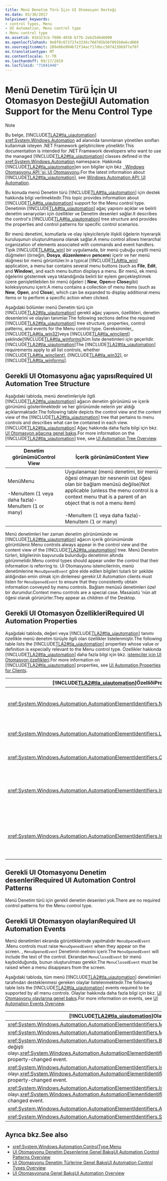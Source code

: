 ```yaml
---
title: Menü Denetim Türü İçin UI Otomasyon Desteği
ms.date: 03/30/2017
helpviewer_keywords:
- control types, Menu
- UI Automation, Menu control type
- Menu control type
ms.assetid: 016323cb-f800-4938-b77b-2eb25d646090
ms.openlocfilehash: 9e8f0c07272fe3336c70d785b56f092b0e6cd068
ms.sourcegitcommit: 289e06e904b72f34ac717dbcc5074239b977e707
ms.translationtype: MT
ms.contentlocale: tr-TR
ms.lasthandoff: 09/17/2019
ms.locfileid: "71041446"
---
```

# <a name="ui-automation-support-for-the-menu-control-type"></a><span data-ttu-id="3bcec-102">Menü Denetim Türü İçin UI Otomasyon Desteği</span><span class="sxs-lookup"><span data-stu-id="3bcec-102">UI Automation Support for the Menu Control Type</span></span>
> [!NOTE]
> <span data-ttu-id="3bcec-103">Bu belge, [!INCLUDE[TLA2#tla_uiautomation](../../../includes/tla2sharptla-uiautomation-md.md)] <xref:System.Windows.Automation> ad alanında tanımlanan yönetilen sınıfları kullanmak isteyen .NET Framework geliştiricilere yöneliktir.</span><span class="sxs-lookup"><span data-stu-id="3bcec-103">This documentation is intended for .NET Framework developers who want to use the managed [!INCLUDE[TLA2#tla_uiautomation](../../../includes/tla2sharptla-uiautomation-md.md)] classes defined in the <xref:System.Windows.Automation> namespace.</span></span> <span data-ttu-id="3bcec-104">Hakkında [!INCLUDE[TLA2#tla_uiautomation](../../../includes/tla2sharptla-uiautomation-md.md)]en son bilgiler için bkz [. Windows Otomasyonu API 'si: UI Otomasyonu](https://go.microsoft.com/fwlink/?LinkID=156746).</span><span class="sxs-lookup"><span data-stu-id="3bcec-104">For the latest information about [!INCLUDE[TLA2#tla_uiautomation](../../../includes/tla2sharptla-uiautomation-md.md)], see [Windows Automation API: UI Automation](https://go.microsoft.com/fwlink/?LinkID=156746).</span></span>  
  
 <span data-ttu-id="3bcec-105">Bu konuda menü Denetim türü [!INCLUDE[TLA#tla_uiautomation](../../../includes/tlasharptla-uiautomation-md.md)] için destek hakkında bilgi verilmektedir.</span><span class="sxs-lookup"><span data-stu-id="3bcec-105">This topic provides information about [!INCLUDE[TLA#tla_uiautomation](../../../includes/tlasharptla-uiautomation-md.md)] support for the Menu control type.</span></span> <span data-ttu-id="3bcec-106">Denetimin [!INCLUDE[TLA#tla_uiautomation](../../../includes/tlasharptla-uiautomation-md.md)] ağaç yapısını açıklar ve belirli denetim senaryoları için özellikler ve Denetim desenleri sağlar.</span><span class="sxs-lookup"><span data-stu-id="3bcec-106">It describes the control's [!INCLUDE[TLA#tla_uiautomation](../../../includes/tlasharptla-uiautomation-md.md)] tree structure and provides the properties and control patterns for specific control scenarios.</span></span>  
  
 <span data-ttu-id="3bcec-107">Bir menü denetimi, komutlarla ve olay işleyicileriyle ilişkili öğelerin hiyerarşik kuruluşunun oluşturulmasına olanak sağlar.</span><span class="sxs-lookup"><span data-stu-id="3bcec-107">A menu control allows hierarchal organization of elements associated with commands and event handlers.</span></span> <span data-ttu-id="3bcec-108">Tipik [!INCLUDE[TLA#tla_win](../../../includes/tlasharptla-win-md.md)] bir uygulamada, bir menü çubuğu çeşitli menü düğmeleri (örneğin, **Dosya**, **düzenleme**ve **pencere**) içerir ve her menü düğmesi bir menü görüntüler.</span><span class="sxs-lookup"><span data-stu-id="3bcec-108">In a typical [!INCLUDE[TLA#tla_win](../../../includes/tlasharptla-win-md.md)] application, a menu bar contains several menu buttons (such as **File**, **Edit**, and **Window**), and each menu button displays a menu.</span></span> <span data-ttu-id="3bcec-109">Bir menü, ek menü öğelerini göstermek veya tıklandığında belirli bir eylem gerçekleştirmek üzere genişletilebilen bir menü öğeleri ( **New**, **Open**ve **Close**gibi) koleksiyonunu içerir.</span><span class="sxs-lookup"><span data-stu-id="3bcec-109">A menu contains a collection of menu items (such as **New**, **Open**, and **Close**), which can be expanded to display additional menu items or to perform a specific action when clicked.</span></span>  
  
 <span data-ttu-id="3bcec-110">Aşağıdaki bölümler menü Denetim türü için [!INCLUDE[TLA2#tla_uiautomation](../../../includes/tla2sharptla-uiautomation-md.md)] gerekli ağaç yapısını, özellikleri, denetim desenlerini ve olayları tanımlar.</span><span class="sxs-lookup"><span data-stu-id="3bcec-110">The following sections define the required [!INCLUDE[TLA2#tla_uiautomation](../../../includes/tla2sharptla-uiautomation-md.md)] tree structure, properties, control patterns, and events for the Menu control type.</span></span> <span data-ttu-id="3bcec-111">Gereksinimler,, [!INCLUDE[TLA#tla_win32](../../../includes/tlasharptla-win32-md.md)]veya [!INCLUDE[TLA#tla_winclient](../../../includes/tlasharptla-winclient-md.md)] şeklinde[!INCLUDE[TLA#tla_winforms](../../../includes/tlasharptla-winforms-md.md)]tüm liste denetimleri için geçerlidir. [!INCLUDE[TLA2#tla_uiautomation](../../../includes/tla2sharptla-uiautomation-md.md)]</span><span class="sxs-lookup"><span data-stu-id="3bcec-111">The [!INCLUDE[TLA2#tla_uiautomation](../../../includes/tla2sharptla-uiautomation-md.md)] requirements apply to all list controls, whether [!INCLUDE[TLA#tla_winclient](../../../includes/tlasharptla-winclient-md.md)], [!INCLUDE[TLA#tla_win32](../../../includes/tlasharptla-win32-md.md)], or [!INCLUDE[TLA#tla_winforms](../../../includes/tlasharptla-winforms-md.md)].</span></span>  
  
<a name="Required_UI_Automation_Tree_Structure"></a>   
## <a name="required-ui-automation-tree-structure"></a><span data-ttu-id="3bcec-112">Gerekli UI Otomasyonu ağaç yapısı</span><span class="sxs-lookup"><span data-stu-id="3bcec-112">Required UI Automation Tree Structure</span></span>  
 <span data-ttu-id="3bcec-113">Aşağıdaki tabloda, menü denetimleriyle ilgili [!INCLUDE[TLA2#tla_uiautomation](../../../includes/tla2sharptla-uiautomation-md.md)] ağacın denetim görünümü ve içerik görünümü gösterilmektedir ve her görünümde nelerin yer aldığı açıklanmaktadır.</span><span class="sxs-lookup"><span data-stu-id="3bcec-113">The following table depicts the control view and the content view of the [!INCLUDE[TLA2#tla_uiautomation](../../../includes/tla2sharptla-uiautomation-md.md)] tree that pertains to menu controls and describes what can be contained in each view.</span></span> <span data-ttu-id="3bcec-114">[!INCLUDE[TLA2#tla_uiautomation](../../../includes/tla2sharptla-uiautomation-md.md)] Ağaç hakkında daha fazla bilgi için bkz. [UI Otomasyon ağacına genel bakış](ui-automation-tree-overview.md).</span><span class="sxs-lookup"><span data-stu-id="3bcec-114">For more information on the [!INCLUDE[TLA2#tla_uiautomation](../../../includes/tla2sharptla-uiautomation-md.md)] tree, see [UI Automation Tree Overview](ui-automation-tree-overview.md).</span></span>  
  
|<span data-ttu-id="3bcec-115">Denetim görünümü</span><span class="sxs-lookup"><span data-stu-id="3bcec-115">Control View</span></span>|<span data-ttu-id="3bcec-116">İçerik görünümü</span><span class="sxs-lookup"><span data-stu-id="3bcec-116">Content View</span></span>|  
|------------------|------------------|  
|<span data-ttu-id="3bcec-117">Menü</span><span class="sxs-lookup"><span data-stu-id="3bcec-117">Menu</span></span><br /><br /> <span data-ttu-id="3bcec-118">-MenuItem (1 veya daha fazla)</span><span class="sxs-lookup"><span data-stu-id="3bcec-118">-   MenuItem (1 or many)</span></span>|<span data-ttu-id="3bcec-119">Uygulanamaz (menü denetimi, bir menü öğesi olmayan bir nesnenin üst öğesi olan bir bağlam menüsü değilse)</span><span class="sxs-lookup"><span data-stu-id="3bcec-119">Not applicable (unless the menu control is a context menu that is a parent of an object that is not a menu item)</span></span><br /><br /> <span data-ttu-id="3bcec-120">-MenuItem (1 veya daha fazla)</span><span class="sxs-lookup"><span data-stu-id="3bcec-120">-   MenuItem (1 or many)</span></span>|  
  
 <span data-ttu-id="3bcec-121">Menü denetimleri her zaman denetim görünümünde ve [!INCLUDE[TLA2#tla_uiautomation](../../../includes/tla2sharptla-uiautomation-md.md)] ağacın içerik görünümünde görüntülenir.</span><span class="sxs-lookup"><span data-stu-id="3bcec-121">Menu controls always appear in the control view and the content view of the [!INCLUDE[TLA2#tla_uiautomation](../../../includes/tla2sharptla-uiautomation-md.md)] tree.</span></span> <span data-ttu-id="3bcec-122">Menü Denetim türleri, bilgilerinin başvuruda bulunduğu denetimin altında görünmelidir.</span><span class="sxs-lookup"><span data-stu-id="3bcec-122">Menu control types should appear under the control that their information is referring to.</span></span> <span data-ttu-id="3bcec-123">UI Otomasyonu istemcilerinin, menü denetimlerine `MenuOpenedEvent` göre elde edilen bilgileri tutarlı bir şekilde aldığından emin olmak için dinlemesi gerekir.</span><span class="sxs-lookup"><span data-stu-id="3bcec-123">UI Automation clients must listen for `MenuOpenedEvent` to ensure that they consistently obtain information conveyed by menu controls.</span></span> <span data-ttu-id="3bcec-124">Bağlam menüsü denetimleri özel bir durumdur.</span><span class="sxs-lookup"><span data-stu-id="3bcec-124">Context menu controls are a special case.</span></span> <span data-ttu-id="3bcec-125">Masaüstü 'nün alt öğesi olarak görünürler.</span><span class="sxs-lookup"><span data-stu-id="3bcec-125">They appear as children of the Desktop.</span></span>  
  
<a name="Required_UI_Automation_Properties"></a>   
## <a name="required-ui-automation-properties"></a><span data-ttu-id="3bcec-126">Gerekli UI Otomasyon Özellikleri</span><span class="sxs-lookup"><span data-stu-id="3bcec-126">Required UI Automation Properties</span></span>  
 <span data-ttu-id="3bcec-127">Aşağıdaki tabloda, değeri veya [!INCLUDE[TLA2#tla_uiautomation](../../../includes/tla2sharptla-uiautomation-md.md)] tanımı özellikle menü denetim türüyle ilgili olan özellikler listelenmiştir.</span><span class="sxs-lookup"><span data-stu-id="3bcec-127">The following table lists the [!INCLUDE[TLA2#tla_uiautomation](../../../includes/tla2sharptla-uiautomation-md.md)] properties whose value or definition is especially relevant to the Menu control type.</span></span> <span data-ttu-id="3bcec-128">Özellikler hakkında [!INCLUDE[TLA2#tla_uiautomation](../../../includes/tla2sharptla-uiautomation-md.md)] daha fazla bilgi için bkz. [istemciler için UI Otomasyon özellikleri](ui-automation-properties-for-clients.md).</span><span class="sxs-lookup"><span data-stu-id="3bcec-128">For more information on [!INCLUDE[TLA2#tla_uiautomation](../../../includes/tla2sharptla-uiautomation-md.md)] properties, see [UI Automation Properties for Clients](ui-automation-properties-for-clients.md).</span></span>  
  
|[!INCLUDE[TLA2#tla_uiautomation](../../../includes/tla2sharptla-uiautomation-md.md)]<span data-ttu-id="3bcec-129">Özelliði</span><span class="sxs-lookup"><span data-stu-id="3bcec-129">Property</span></span>|<span data-ttu-id="3bcec-130">Değer</span><span class="sxs-lookup"><span data-stu-id="3bcec-130">Value</span></span>|<span data-ttu-id="3bcec-131">Notlar</span><span class="sxs-lookup"><span data-stu-id="3bcec-131">Notes</span></span>|  
|------------------------------------------------------------------------------------|-----------|-----------|  
|<xref:System.Windows.Automation.AutomationElementIdentifiers.NameProperty>|<span data-ttu-id="3bcec-132">Desteklenmez</span><span class="sxs-lookup"><span data-stu-id="3bcec-132">Not Supported</span></span>|<span data-ttu-id="3bcec-133">Menü denetimi bir ad özelliğinin ayarlanmış olmasını gerektirmez.</span><span class="sxs-lookup"><span data-stu-id="3bcec-133">The menu control does not require a Name property to be set.</span></span>|  
|<xref:System.Windows.Automation.AutomationElementIdentifiers.LabeledByProperty>|`Null`|<span data-ttu-id="3bcec-134">Tipik bir menü denetimiyle hiçbir etiket tahmin yapılmaz.</span><span class="sxs-lookup"><span data-stu-id="3bcec-134">No label is anticipated with a typical menu control.</span></span>|  
|<xref:System.Windows.Automation.AutomationElementIdentifiers.ControlTypeProperty>|<span data-ttu-id="3bcec-135">Menü</span><span class="sxs-lookup"><span data-stu-id="3bcec-135">Menu</span></span>|<span data-ttu-id="3bcec-136">Bu değer tüm UI çerçeveleri için aynıdır.</span><span class="sxs-lookup"><span data-stu-id="3bcec-136">This value is the same for all UI frameworks.</span></span>|  
|<xref:System.Windows.Automation.AutomationElementIdentifiers.IsContentElementProperty>|<span data-ttu-id="3bcec-137">False</span><span class="sxs-lookup"><span data-stu-id="3bcec-137">False</span></span>|<span data-ttu-id="3bcec-138">Menü denetimi [!INCLUDE[TLA2#tla_uiautomation](../../../includes/tla2sharptla-uiautomation-md.md)] ağacın içerik görünümüne dahil değildir.</span><span class="sxs-lookup"><span data-stu-id="3bcec-138">The menu control is not included in the content view of the [!INCLUDE[TLA2#tla_uiautomation](../../../includes/tla2sharptla-uiautomation-md.md)] tree.</span></span>|  
|<xref:System.Windows.Automation.AutomationElementIdentifiers.IsControlElementProperty>|<span data-ttu-id="3bcec-139">Doğru</span><span class="sxs-lookup"><span data-stu-id="3bcec-139">True</span></span>|<span data-ttu-id="3bcec-140">Menü denetimi her zaman [!INCLUDE[TLA2#tla_uiautomation](../../../includes/tla2sharptla-uiautomation-md.md)] ağacın denetim görünümüne dahil edilir.</span><span class="sxs-lookup"><span data-stu-id="3bcec-140">The menu control is always included in the control view of the [!INCLUDE[TLA2#tla_uiautomation](../../../includes/tla2sharptla-uiautomation-md.md)] tree.</span></span>|  
  
<a name="Required_UI_Automation_Control_Patterns"></a>   
## <a name="required-ui-automation-control-patterns"></a><span data-ttu-id="3bcec-141">Gerekli UI Otomasyonu Denetim desenleri</span><span class="sxs-lookup"><span data-stu-id="3bcec-141">Required UI Automation Control Patterns</span></span>  
 <span data-ttu-id="3bcec-142">Menü Denetim türü için gerekli denetim desenleri yok.</span><span class="sxs-lookup"><span data-stu-id="3bcec-142">There are no required control patterns for the Menu control type.</span></span>  
  
<a name="Required_UI_Automation_Events"></a>   
## <a name="required-ui-automation-events"></a><span data-ttu-id="3bcec-143">Gerekli UI Otomasyon olayları</span><span class="sxs-lookup"><span data-stu-id="3bcec-143">Required UI Automation Events</span></span>  
 <span data-ttu-id="3bcec-144">Menü denetimleri ekranda görüntiklerinde yapılmalıdır `MenuOpenedEvent` .</span><span class="sxs-lookup"><span data-stu-id="3bcec-144">Menu controls must raise `MenuOpenedEvent` when they appear on the screen.</span></span> <span data-ttu-id="3bcec-145">, `MenuOpenedEvent` Denetimin metnini içerir.</span><span class="sxs-lookup"><span data-stu-id="3bcec-145">The `MenuOpenedEvent` will include the text of the control.</span></span> <span data-ttu-id="3bcec-146">Ekrandan `MenuClosedEvent` bir menü kaybolduğunda, bunun oluşturulması gerekir.</span><span class="sxs-lookup"><span data-stu-id="3bcec-146">The `MenuClosedEvent` must be raised when a menu disappears from the screen.</span></span>  
  
 <span data-ttu-id="3bcec-147">Aşağıdaki tabloda, tüm menü [!INCLUDE[TLA2#tla_uiautomation](../../../includes/tla2sharptla-uiautomation-md.md)] denetimleri tarafından desteklenmesi gereken olaylar listelenmektedir.</span><span class="sxs-lookup"><span data-stu-id="3bcec-147">The following table lists the [!INCLUDE[TLA2#tla_uiautomation](../../../includes/tla2sharptla-uiautomation-md.md)] events required to be supported by all menu controls.</span></span> <span data-ttu-id="3bcec-148">Olaylar hakkında daha fazla bilgi için bkz. [UI Otomasyonu olaylarına genel bakış](ui-automation-events-overview.md).</span><span class="sxs-lookup"><span data-stu-id="3bcec-148">For more information on events, see [UI Automation Events Overview](ui-automation-events-overview.md).</span></span>  
  
|[!INCLUDE[TLA2#tla_uiautomation](../../../includes/tla2sharptla-uiautomation-md.md)]<span data-ttu-id="3bcec-149">Olay</span><span class="sxs-lookup"><span data-stu-id="3bcec-149">Event</span></span>|<span data-ttu-id="3bcec-150">Destek/değer</span><span class="sxs-lookup"><span data-stu-id="3bcec-150">Support/Value</span></span>|<span data-ttu-id="3bcec-151">Notlar</span><span class="sxs-lookup"><span data-stu-id="3bcec-151">Notes</span></span>|  
|---------------------------------------------------------------------------------|--------------------|-----------|  
|<xref:System.Windows.Automation.AutomationElementIdentifiers.MenuOpenedEvent>|<span data-ttu-id="3bcec-152">Gerekli</span><span class="sxs-lookup"><span data-stu-id="3bcec-152">Required</span></span>|<span data-ttu-id="3bcec-153">Yok.</span><span class="sxs-lookup"><span data-stu-id="3bcec-153">None</span></span>|  
|<xref:System.Windows.Automation.AutomationElementIdentifiers.MenuClosedEvent>|<span data-ttu-id="3bcec-154">Gerekli</span><span class="sxs-lookup"><span data-stu-id="3bcec-154">Required</span></span>|<span data-ttu-id="3bcec-155">Yok.</span><span class="sxs-lookup"><span data-stu-id="3bcec-155">None</span></span>|  
|<span data-ttu-id="3bcec-156"><xref:System.Windows.Automation.AutomationElementIdentifiers.BoundingRectangleProperty>özellik değişti olayı.</span><span class="sxs-lookup"><span data-stu-id="3bcec-156"><xref:System.Windows.Automation.AutomationElementIdentifiers.BoundingRectangleProperty> property-changed event.</span></span>|<span data-ttu-id="3bcec-157">Gerekli</span><span class="sxs-lookup"><span data-stu-id="3bcec-157">Required</span></span>|<span data-ttu-id="3bcec-158">Yok.</span><span class="sxs-lookup"><span data-stu-id="3bcec-158">None</span></span>|  
|<span data-ttu-id="3bcec-159"><xref:System.Windows.Automation.AutomationElementIdentifiers.IsOffscreenProperty>özellik değişti olayı.</span><span class="sxs-lookup"><span data-stu-id="3bcec-159"><xref:System.Windows.Automation.AutomationElementIdentifiers.IsOffscreenProperty> property-changed event.</span></span>|<span data-ttu-id="3bcec-160">Gerekli</span><span class="sxs-lookup"><span data-stu-id="3bcec-160">Required</span></span>|<span data-ttu-id="3bcec-161">Yok.</span><span class="sxs-lookup"><span data-stu-id="3bcec-161">None</span></span>|  
|<span data-ttu-id="3bcec-162"><xref:System.Windows.Automation.AutomationElementIdentifiers.IsEnabledProperty>özellik değişti olayı.</span><span class="sxs-lookup"><span data-stu-id="3bcec-162"><xref:System.Windows.Automation.AutomationElementIdentifiers.IsEnabledProperty> property-changed event.</span></span>|<span data-ttu-id="3bcec-163">Gerekli</span><span class="sxs-lookup"><span data-stu-id="3bcec-163">Required</span></span>|<span data-ttu-id="3bcec-164">Yok.</span><span class="sxs-lookup"><span data-stu-id="3bcec-164">None</span></span>|  
|<xref:System.Windows.Automation.AutomationElementIdentifiers.AutomationFocusChangedEvent>|<span data-ttu-id="3bcec-165">Gerekli</span><span class="sxs-lookup"><span data-stu-id="3bcec-165">Required</span></span>|<span data-ttu-id="3bcec-166">Yok.</span><span class="sxs-lookup"><span data-stu-id="3bcec-166">None</span></span>|  
|<xref:System.Windows.Automation.AutomationElementIdentifiers.StructureChangedEvent>|<span data-ttu-id="3bcec-167">Gerekli</span><span class="sxs-lookup"><span data-stu-id="3bcec-167">Required</span></span>|<span data-ttu-id="3bcec-168">Yok.</span><span class="sxs-lookup"><span data-stu-id="3bcec-168">None</span></span>|  
  
## <a name="see-also"></a><span data-ttu-id="3bcec-169">Ayrıca bkz.</span><span class="sxs-lookup"><span data-stu-id="3bcec-169">See also</span></span>

- <xref:System.Windows.Automation.ControlType.Menu>
- [<span data-ttu-id="3bcec-170">UI Otomasyonu Denetim Desenlerine Genel Bakış</span><span class="sxs-lookup"><span data-stu-id="3bcec-170">UI Automation Control Patterns Overview</span></span>](ui-automation-control-patterns-overview.md)
- [<span data-ttu-id="3bcec-171">UI Otomasyonu Denetim Türlerine Genel Bakış</span><span class="sxs-lookup"><span data-stu-id="3bcec-171">UI Automation Control Types Overview</span></span>](ui-automation-control-types-overview.md)
- [<span data-ttu-id="3bcec-172">UI Otomasyonuna Genel Bakış</span><span class="sxs-lookup"><span data-stu-id="3bcec-172">UI Automation Overview</span></span>](ui-automation-overview.md)
